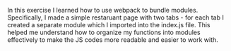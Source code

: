 In this exercise I learned how to use webpack to bundle modules. Specifically, I made a simple restaruant page with two tabs - for each tab I created a separate module which I imported into the index.js file. This helped me understand how to organize my functions into modules effectively to make the JS codes more readable and easier to work with. 